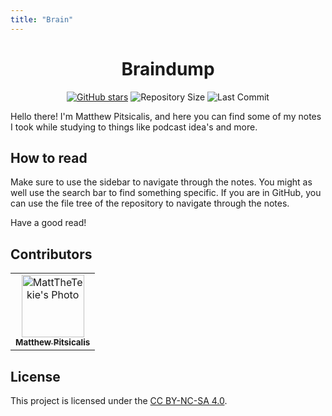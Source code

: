 ```yaml
---
title: "Brain"
---
```

<div align="center">

# Braindump
[![GitHub stars](https://img.shields.io/github/stars/mattthetekie/mattthetekie.svg)](https://github.com/mattthetekie/mattthetekie/stargazers)
![Repository Size](https://img.shields.io/github/repo-size/mattthetekie/mattthetekie.svg)
![Last Commit](https://img.shields.io/github/last-commit/mattthetekie/mattthetekie.svg)

</div>

Hello there! I'm Matthew Pitsicalis, and here you can find some of my notes I took while studying to things like podcast idea's and more.

## How to read

Make sure to use the sidebar to navigate through the notes. You might as well use the search bar to find something specific. If you are in GitHub, you can use the file tree of the repository to navigate through the notes.

Have a good read!

## Contributors

<table>
    <tr>
        <td align="center">
            <a href="https://github.com/mattthetekie">
                <img src="https://github.com/MattTheTekie.png" width="100px;" alt="MattTheTekie's Photo"/><br>
                <sub>
                    <b>Matthew Pitsicalis</b>
                </sub>
            </a>
        </td>
    </tr>
</table>


## License

This project is licensed under the [CC BY-NC-SA 4.0](./_LICENSE).
